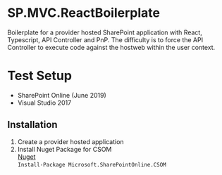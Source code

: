 # SP.MVC.ReactBoilerplate
Boilerplate for a provider hosted SharePoint application with React, Typescript, API Controller and PnP. The difficulty is to force the API Controller to execute code against the hostweb within the user context. 

# Test Setup
- SharePoint Online (June 2019)
- Visual Studio 2017


## Installation
1. Create a provider hosted application
2. Install Nuget Package for CSOM</br>
   [Nuget](https://www.nuget.org/packages/Microsoft.SharePointOnline.CSOM)</br>
   `Install-Package Microsoft.SharePointOnline.CSOM`</br>

   
